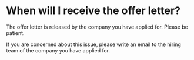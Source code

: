 # When will I receive the offer letter?

The offer letter is released by the company you have applied for. Please be patient. 

If you are concerned about this issue, please write an email to the hiring team of the company you have applied for. 

